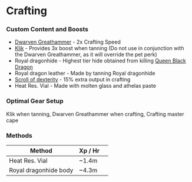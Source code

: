 # Crafting

### Custom Content and Boosts

* [Dwarven Greathammer](https://bso-wiki.oldschool.gg/custom-items/equippables#dwarven-equipment) - 2x Crafting Speed
* [Klik](../custom-items/pets.md#miscellaneous-pets) - Provides 3x boost when tanning (Do not use in conjunction with the Dwarven Greathammer, as it will override the pet perk)
* Royal dragonhide - Highest tier hide obtained from killing [Queen Black Dragon](../bosses/demi-bosses/queen-black-dragon.md#rewards)
* Royal dragon leather - Made by tanning Royal dragonhide
* [Scroll of dexterity](dungeoneering-training/dg-rewards.md#buyable-boosts-utility) - 15% extra output in crafting
* Heat Res. Vial - Made with molten glass and athelas paste

### Optimal Gear Setup

Klik when tanning, Dwarven Greathammer when crafting, Crafting master cape

### Methods

| Method                | Xp / Hr |   |
| --------------------- | ------- | - |
| Heat Res. Vial        | \~1.4m  |   |
| Royal dragonhide body | \~4.3m  |   |
